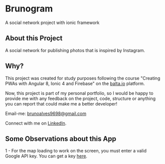 # Brunogram
A social network project with ionic framework

## About this Project

A social network for publishing photos that is inspired by Instagram.

## Why?

This project was created for study purposes following the course "Creating PWAs with Angular 8, Ionic 4 and Firebase" on the [balta.io](https://balta.io/cursos/criando-pwas-com-angular-ionic-e-firebase) platform.

Now, this project is part of my personal portfolio, so I would be happy to provide me with any feedback on the project, code, structure or anything you can report that could make me a better developer!

Email-me: brunoalves9698@gmail.com

Connect with me on [LinkedIn](https://www.linkedin.com/in/brunoalves9698/).

## Some Observations about this App

1 - For the map loading to work on the screen, you must enter a valid Google API key. You can get a key [here](https://developers.google.com/maps/documentation/javascript/get-api-key?hl=en#key).
